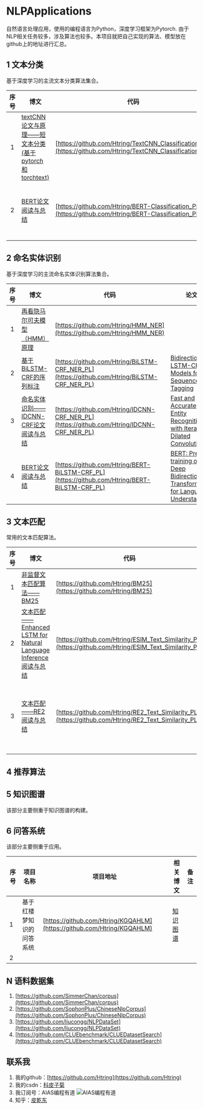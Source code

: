 # NLPApplications

自然语言处理应用，使用的编程语言为Python，深度学习框架为Pytorch. 由于NLP相关任务较多，涉及算法也较多。本项目就把自己实现的算法、模型放在github上的地址进行汇总。

## 1 文本分类

基于深度学习的主流文本分类算法集合。

| 序号  | 博文                                                                                            | 代码                                                                                                         | 论文                                                                                                                                                                                                                             | 备注             |
|:---:| --------------------------------------------------------------------------------------------- | ---------------------------------------------------------------------------------------------------------- | ------------------------------------------------------------------------------------------------------------------------------------------------------------------------------------------------------------------------------ | -------------- |
| 1   | [textCNN论文与原理——短文本分类(基于pytorch和torchtext)](https://mp.weixin.qq.com/s/L9sJJfP2j_PkzHI_4B9JJQ) | [https://github.com/Htring/TextCNN_Classification_PL](https://github.com/Htring/TextCNN_Classification_PL) | [Convolutional Neural Networks for Sentence Classification](https://www.aclweb.org/anthology/D14-1181.pdf)                                                                                                                     | textCNN        |
| 2   | [BERT论文阅读与总结](https://mp.weixin.qq.com/s/zR8lHJWQxdd1_QASoCEEig)                              | [https://github.com/Htring/BERT-Classification_PL](https://github.com/Htring/BERT-Classification_PL)       | [BERT: Pre-training of Deep Bidirectional Transformers for Language Understanding](https://www.semanticscholar.org/paper/BERT%3A-Pre-training-of-Deep-Bidirectional-for-Devlin-Chang/df2b0e26d0599ce3e70df8a9da02e51594e0e992) | BERT fine-tune |
|     |                                                                                               |                                                                                                            |                                                                                                                                                                                                                                |                |

## 2 命名实体识别

基于深度学习的主流命名实体识别算法集合。

| 序号  | 博文                                                                            | 代码                                                                                           | 论文                                                                                                                                                                                                                             | 备注              |
|:---:| ----------------------------------------------------------------------------- | -------------------------------------------------------------------------------------------- | ------------------------------------------------------------------------------------------------------------------------------------------------------------------------------------------------------------------------------ | --------------- |
| 1   | [再看隐马尔可夫模型（HMM）原理](https://mp.weixin.qq.com/s/BvtsKM-OGuqln4_E3yBCEQ)         | [https://github.com/Htring/HMM_NER](https://github.com/Htring/HMM_NER)                       |                                                                                                                                                                                                                                | HMM             |
| 2   | [基于BiLSTM-CRF的序列标注](https://mp.weixin.qq.com/s/RYMGIN_S5n1uqL4Mj8nB9g)        | [https://github.com/Htring/BiLSTM-CRF_NER_PL](https://github.com/Htring/BiLSTM-CRF_NER_PL)   | [Bidirectional LSTM-CRF Models for Sequence Tagging](https://arxiv.org/abs/1508.01991)                                                                                                                                         | BiLSTM-CRF      |
| 3   | [命名实体识别——IDCNN-CRF论文阅读与总结](https://mp.weixin.qq.com/s/Snv1L1nJpdL72OlTdyOuVA) | [https://github.com/Htring/IDCNN-CRF_NER_PL](https://github.com/Htring/IDCNN-CRF_NER_PL)     | [Fast and Accurate Entity Recognition with Iterated Dilated Convolutions](https://aclanthology.org/D17-1283/)                                                                                                                  | IDCNN-CRF       |
| 4   | [BERT论文阅读与总结](https://mp.weixin.qq.com/s/zR8lHJWQxdd1_QASoCEEig)              | [https://github.com/Htring/BERT-BiLSTM-CRF_PL](https://github.com/Htring/BERT-BiLSTM-CRF_PL) | [BERT: Pre-training of Deep Bidirectional Transformers for Language Understanding](https://www.semanticscholar.org/paper/BERT%3A-Pre-training-of-Deep-Bidirectional-for-Devlin-Chang/df2b0e26d0599ce3e70df8a9da02e51594e0e992) | BERT-BiLSTM-CRF |

## 3 文本匹配

常用的文本匹配算法。

| 序号  | 博文                                                                                                           | 代码                                                                                                     | 论文                                                                                                      | 备注       |
|:---:| ------------------------------------------------------------------------------------------------------------ | ------------------------------------------------------------------------------------------------------ | ------------------------------------------------------------------------------------------------------- | -------- |
| 1   | [非监督文本匹配算法——BM25](https://mp.weixin.qq.com/s/A4OOmG6YTL0ga6rarNoiwA)                                         | [https://github.com/Htring/BM25](https://github.com/Htring/BM25)                                       |                                                                                                         | BM25,无监督 |
| 2   | [文本匹配——Enhanced LSTM for Natural Language Inference阅读与总结](https://mp.weixin.qq.com/s/4onIQxfR6_5tmFi4xwXLfg) | [https://github.com/Htring/ESIM_Text_Similarity_PL](https://github.com/Htring/ESIM_Text_Similarity_PL) | [Enhanced LSTM for Natural Language Inference](https://arxiv.org/abs/1609.06038)                        | ESIM     |
| 3   | [文本匹配——RE2阅读与总结](https://mp.weixin.qq.com/s/ECx6IWrpGzTR-Zw7VCr4yA)                                          | [https://github.com/Htring/RE2_Text_Similarity_PL](https://github.com/Htring/RE2_Text_Similarity_PL)   | [Simple and Effective Text Matching with Richer Alignment Features](https://aclanthology.org/P19-1465/) | RE2      |
|     |                                                                                                              |                                                                                                        |                                                                                                         |          |

## 4 推荐算法

## 5 知识图谱

该部分主要侧重于知识图谱的构建。

## 6 问答系统

该部分主要侧重于应用。

| 序号 | 项目名称                 | 项目地址                                                     | 相关博文                                                     | 备注 |
| ---- | ------------------------ | ------------------------------------------------------------ | ------------------------------------------------------------ | ---- |
| 1    | 基于红楼梦知识的问答系统 | [https://github.com/Htring/KGQAHLM](https://github.com/Htring/KGQAHLM) | [知识图谱](https://blog.csdn.net/meiqi0538/category_11901623.html?spm=1001.2014.3001.5482) |      |
| 2    |                          |                                                              |                                                              |      |



## N 语料数据集

1. [https://github.com/SimmerChan/corpus](https://github.com/SimmerChan/corpus)
2. [https://github.com/SophonPlus/ChineseNlpCorpus](https://github.com/SophonPlus/ChineseNlpCorpus)
3. [https://github.com/liucongg/NLPDataSet](https://github.com/liucongg/NLPDataSet)
4. [https://github.com/CLUEbenchmark/CLUEDatasetSearch](https://github.com/CLUEbenchmark/CLUEDatasetSearch)

## 联系我

1. 我的github：[https://github.com/Htring](https://github.com/Htring)
2. 我的csdn：[科皮子菊](https://piqiandong.blog.csdn.net/)
3. 我订阅号：AIAS编程有道
   ![AIAS编程有道](https://s2.loli.net/2022/05/05/DS37LjhBQz2xyUJ.png)
4. 知乎：[皮乾东](https://www.zhihu.com/people/piqiandong)
